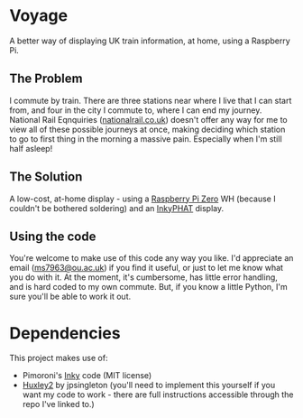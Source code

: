 # Voyage
A better way of displaying UK train information, at home, using a Raspberry Pi.

## The Problem
I commute by train. There are three stations near where I live that I can start from, and four in the city I commute to, where I can end my journey. National Rail Eqnquiries ([nationalrail.co.uk](http://www.nationalrail.co.uk)) doesn't offer any way for me to view all of these possible journeys at once, making deciding which station to go to first thing in the morning a massive pain. Especially when I'm still half asleep!

## The Solution
A low-cost, at-home display - using a [Raspberry Pi Zero](https://shop.pimoroni.com/products/raspberry-pi-zero-wh-with-pre-soldered-header#show-accessories) WH (because I couldn't be bothered soldering) and an [InkyPHAT](https://shop.pimoroni.com/products/inky-phat?variant=12549254217811) display.

## Using the code
You're welcome to make use of this code any way you like. I'd appreciate an email (ms7963@ou.ac.uk) if you find it useful, or just to let me know what you do with it. At the moment, it's cumbersome, has little error handling, and is hard coded to my own commute. But, if you know a little Python, I'm sure you'll be able to work it out.

# Dependencies
This project makes use of:
- Pimoroni's [Inky](https://github.com/pimoroni/inky) code (MIT license)
- [Huxley2](https://github.com/jpsingleton/Huxley2) by jpsingleton (you'll need to implement this yourself if you want my code to work - there are full instructions accessible through the repo I've linked to.)
